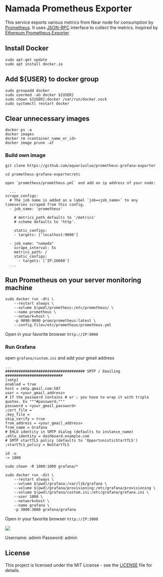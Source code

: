 # Namada Prometheus Exporter

This service exports various metrics from Near node for consumption by [Prometheus](https://prometheus.io). It uses [JSON-RPC](https://docs.near.org/docs/interaction/rpc) interface to collect the metrics. Inspired by [Ethereum Prometheus Exporter](https://github.com/31z4/ethereum-prometheus-exporter)

## Install Docker
```
sudo apt-get update
sudo apt install docker.io
```
## Add ${USER} to docker group
```
sudo groupadd docker
sudo usermod -aG docker ${USER}
sudo chown ${USER}:docker /var/run/docker.sock
sudo systemctl restart docker
```
## Clear unnecessary images
```
docker ps -a
docker images
docker rm <container_name_or_id>
docker image prune -af
```

### Build own image

    git clone https://github.com/aquariusluo/prometheus-grafana-exporter

    cd prometheus-grafana-exporter/etc  

    open `prometheus/prometheus.yml` and add an ip address of your node:

```
  ...
scrape_configs:
  # The job name is added as a label `job=<job_name>` to any timeseries scraped from this config.
  - job_name: 'prometheus'

    # metrics_path defaults to '/metrics'
    # scheme defaults to 'http'.

    static_configs:
    - targets: ['localhost:9090']

  - job_name: "namada"
    scrape_interval: 5s
    metrics_path: /
    static_configs:
      - targets: ['IP:26660']
  ...
```

## Run Prometheus on your server monitoring machine

```
sudo docker run -dti \
    --restart always \
    --volume $(pwd)/prometheus:/etc/prometheus/ \
    --name prometheus \
    --network=host \
    -p 9090:9090 prom/prometheus:latest \
    --config.file=/etc/prometheus/prometheus.yml
```
Open in your favorite browser `http://IP:9090`   

### Run Grafana

open `grafana/custom.ini` and add your gmail address

```
...
#################################### SMTP / Emailing ##########################
[smtp]
enabled = true
host = smtp.gmail.com:587 
user = <your_gmail_address>
# If the password contains # or ; you have to wrap it with triple quotes. Ex """#password;"""
password = <your_gmail_password>
;cert_file =
;key_file =
skip_verify = true
from_address = <your_gmail_address>
from_name = Grafana
# EHLO identity in SMTP dialog (defaults to instance_name)
;ehlo_identity = dashboard.example.com
# SMTP startTLS policy (defaults to 'OpportunisticStartTLS') 
;startTLS_policy = NoStartTLS
```

```
id -u
-> 1000

sudo chown -R 1000:1000 grafana/*
```
```
sudo docker run -dit \
    --restart always \
    --volume $(pwd)/grafana:/var/lib/grafana \
    --volume $(pwd)/grafana/provisioning:/etc/grafana/provisioning \
    --volume $(pwd)/grafana/custom.ini:/etc/grafana/grafana.ini \
    --user 1000 \
    --network=host \
    --name grafana \
    -p 3000:3000 grafana/grafana
```

Open in your favorite browser `http://IP:3000`

![](https://raw.githubusercontent.com/masknetgoal634/near-prometheus-exporter/master/guide/img/image0.png)

Username: admin
Password: admin

## License

This project is licensed under the MIT License - see the [LICENSE](LICENSE) file for details.
